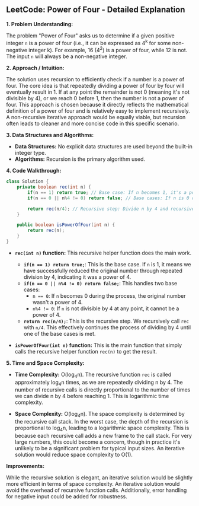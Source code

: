 ## LeetCode: Power of Four - Detailed Explanation

**1. Problem Understanding:**

The problem "Power of Four" asks us to determine if a given positive integer `n` is a power of four (i.e., it can be expressed as 4<sup>k</sup> for some non-negative integer k).  For example, 16 (4<sup>2</sup>) is a power of four, while 12 is not.  The input `n` will always be a non-negative integer.


**2. Approach / Intuition:**

The solution uses recursion to efficiently check if a number is a power of four.  The core idea is that repeatedly dividing a power of four by four will eventually result in 1. If at any point the remainder is not 0 (meaning it's not divisible by 4), or we reach 0 before 1, then the number is not a power of four.  This approach is chosen because it directly reflects the mathematical definition of a power of four and is relatively easy to implement recursively.  A non-recursive iterative approach would be equally viable, but recursion often leads to cleaner and more concise code in this specific scenario.


**3. Data Structures and Algorithms:**

* **Data Structures:** No explicit data structures are used beyond the built-in integer type.
* **Algorithms:** Recursion is the primary algorithm used.


**4. Code Walkthrough:**

```java
class Solution {
    private boolean rec(int n) {
        if(n == 1) return true; // Base case: If n becomes 1, it's a power of four.
        if(n == 0 || n%4 != 0) return false; // Base cases: If n is 0 or not divisible by 4, it's not a power of four.

        return rec(n/4); // Recursive step: Divide n by 4 and recursively check.
    }

    public boolean isPowerOfFour(int n) {
        return rec(n);    
    }
}
```

* **`rec(int n)` function:** This recursive helper function does the main work.
    * **`if(n == 1) return true;`**: This is the base case. If `n` is 1, it means we have successfully reduced the original number through repeated division by 4, indicating it was a power of 4.
    * **`if(n == 0 || n%4 != 0) return false;`**: This handles two base cases:
        * `n == 0`: If `n` becomes 0 during the process, the original number wasn't a power of 4.
        * `n%4 != 0`: If `n` is not divisible by 4 at any point, it cannot be a power of 4.
    * **`return rec(n/4);`**: This is the recursive step.  We recursively call `rec` with `n/4`. This effectively continues the process of dividing by 4 until one of the base cases is met.

* **`isPowerOfFour(int n)` function:** This is the main function that simply calls the recursive helper function `rec(n)` to get the result.


**5. Time and Space Complexity:**

* **Time Complexity:** O(log<sub>4</sub>n). The recursive function `rec` is called approximately log<sub>4</sub>n times, as we are repeatedly dividing n by 4.  The number of recursive calls is directly proportional to the number of times we can divide n by 4 before reaching 1.  This is logarithmic time complexity.

* **Space Complexity:** O(log<sub>4</sub>n).  The space complexity is determined by the recursive call stack.  In the worst case, the depth of the recursion is proportional to log<sub>4</sub>n, leading to a logarithmic space complexity.  This is because each recursive call adds a new frame to the call stack.  For very large numbers, this could become a concern, though in practice it's unlikely to be a significant problem for typical input sizes.  An iterative solution would reduce space complexity to O(1).


**Improvements:**

While the recursive solution is elegant, an iterative solution would be slightly more efficient in terms of space complexity. An iterative solution would avoid the overhead of recursive function calls.  Additionally, error handling for negative input could be added for robustness.
